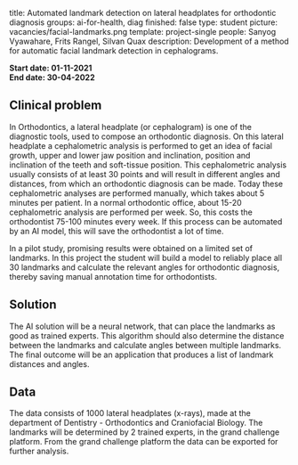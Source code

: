 title: Automated landmark detection on lateral headplates for orthodontic diagnosis
groups: ai-for-health, diag
finished: false
type: student
picture: vacancies/facial-landmarks.png
template: project-single
people: Sanyog Vyawahare, Frits Rangel, Silvan Quax
description: Development of a method for automatic facial landmark detection in cephalograms.

**Start date: 01-11-2021** <br>
**End date: 30-04-2022**

## Clinical problem 

In Orthodontics, a lateral headplate (or cephalogram) is one of the diagnostic tools, used to compose an orthodontic diagnosis. On this lateral headplate a cephalometric analysis is performed to get an idea of facial growth, upper and lower jaw position and inclination, position and inclination of the teeth and soft-tissue position. This cephalometric analysis usually consists of at least 30 points and will result in different angles and distances, from which an orthodontic diagnosis can be made.
Today these cephalometric analyses are performed manually, which takes about 5 minutes per patient. In a normal orthodontic office, about 15-20 cephalometric analysis are performed per week. So, this costs the orthodontist 75-100 minutes every week. If this process can be automated by an AI model, this will save the orthodontist a lot of time.

In a pilot study, promising results were obtained on a limited set of landmarks. In this project the student will build a model to reliably place all 30 landmarks and calculate the relevant angles for orthodontic diagnosis, thereby saving manual annotation time for orthodontists. 

## Solution 

The AI solution will be a neural network, that can place the landmarks as good as trained experts. This algorithm should also determine the distance between the landmarks and calculate angles between multiple landmarks.  The final outcome will be an application that produces a list of landmark distances and angles. 

## Data 

The data consists of 1000 lateral headplates (x-rays), made at the department of Dentistry - Orthodontics and Craniofacial Biology. The landmarks will be determined by 2 trained experts, in the grand challenge platform. From the grand challenge platform the data can be exported for further analysis.
